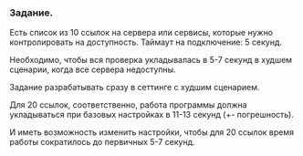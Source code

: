 ### Задание.

Есть список из 10 ссылок на сервера или сервисы, которые нужно контролировать на доступность. Таймаут на подключение: 5 секунд.

Необходимо, чтобы вся проверка укладывалась в 5-7 секунд в худшем сценарии, когда все сервера недоступны.

Задание разрабатывать сразу в сеттинге с худшим сценарием.

Для 20 ссылок, соответственно, работа программы должна укладываться при базовых настройках в 11-13 секунд (+- погрешность).

И иметь возможность изменить настройки, чтобы для 20 ссылок время работы сократилось до первичных 5-7 секунд.
